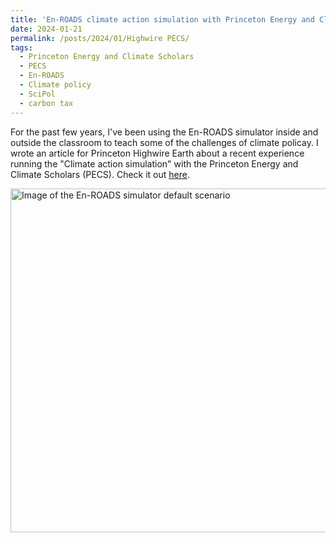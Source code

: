 ```yaml
---
title: 'En-ROADS climate action simulation with Princeton Energy and Climate Scholars'
date: 2024-01-21
permalink: /posts/2024/01/Highwire PECS/
tags:
  - Princeton Energy and Climate Scholars
  - PECS
  - En-ROADS
  - Climate policy
  - SciPol
  - carbon tax
---
```


For the past few years, I've been using the En-ROADS simulator inside and outside the classroom to teach some of the challenges of climate policay.
I wrote an article for  Princeton Highwire Earth about a recent experience running the "Climate action simulation" 
with the Princeton Energy and Climate Scholars (PECS). Check it out
<a href="https://highwire.princeton.edu/2024/01/21/cooperation-and-carbon-taxes-confronting-the-challenges-of-climate-policy-with-the-en-roads-climate-solutions-simulator-and-princetons-energy-and-climate-scholars/">here</a>. 


<p align="left">
  <img src="https://i0.wp.com/highwire.princeton.edu/wp-content/uploads/sites/340/2024/01/Screen-Shot-2024-01-21-at-4.37.49-PM.png?ssl=1" width="550" title="Image of the En-ROADS simulator default scenario" >
</p> 
